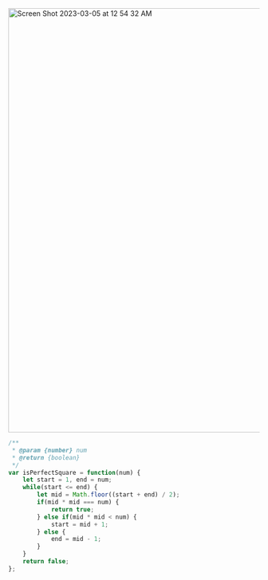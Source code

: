 <img width="852" alt="Screen Shot 2023-03-05 at 12 54 32 AM" src="https://user-images.githubusercontent.com/37787994/222946271-3286c4c9-a920-475a-ba3b-68374a44c689.png">

```js
/**
 * @param {number} num
 * @return {boolean}
 */
var isPerfectSquare = function(num) {
    let start = 1, end = num;
    while(start <= end) {
        let mid = Math.floor((start + end) / 2);
        if(mid * mid === num) {
            return true;
        } else if(mid * mid < num) {
            start = mid + 1;
        } else {
            end = mid - 1;
        }
    }
    return false;
};
```

